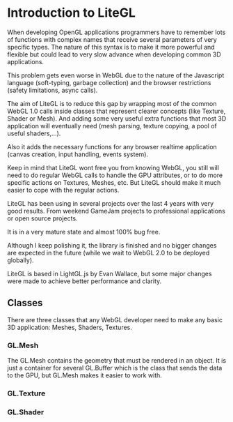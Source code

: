 # Introduction to LiteGL #

When developing OpenGL applications programmers have to remember lots of functions with complex names that receive several parameters of very specific types.
The nature of this syntax is to make it more powerful and flexible but could lead to very slow advance when developing common 3D applications.

This problem gets even worse in WebGL due to the nature of the Javascript language (soft-typing, garbage collection) and the browser restrictions (safety limitations, async calls).

The aim of LiteGL is to reduce this gap by wrapping most of the common WebGL 1.0 calls inside classes that represent clearer concepts (like Texture, Shader or Mesh).
And adding some very useful extra functions that most 3D application will eventually need (mesh parsing, texture copying, a pool of useful shaders,...).

Also it adds the necessary functions for any browser realtime application (canvas creation, input handling, events system).

Keep in mind that LiteGL wont free you from knowing WebGL, you still will need to do regular WebGL calls to handle the GPU attributes, or to do more specific actions on Textures, Meshes, etc.
But LiteGL should make it much easier to cope with the regular actions.

LiteGL has been using in several projects over the last 4 years with very good results. From weekend GameJam projects to professional applications or open source projects.

It is in a very mature state and almost 100% bug free.

Although I keep polishing it, the library is finished and no bigger changes are expected in the future (while we wait to WebGL 2.0 to be deployed globally).

LiteGL is based in LightGL.js by Evan Wallace, but some major changes were made to achieve better performance and clarity.


## Classes ##

There are three classes that any WebGL developer need to make any basic 3D application: Meshes, Shaders, Textures.

### GL.Mesh ##

The GL.Mesh contains the geometry that must be rendered in an object.
It is just a container for several GL.Buffer which is the class that sends the data to the GPU, but GL.Mesh makes it easier to work with.

### GL.Texture ##


### GL.Shader ##
